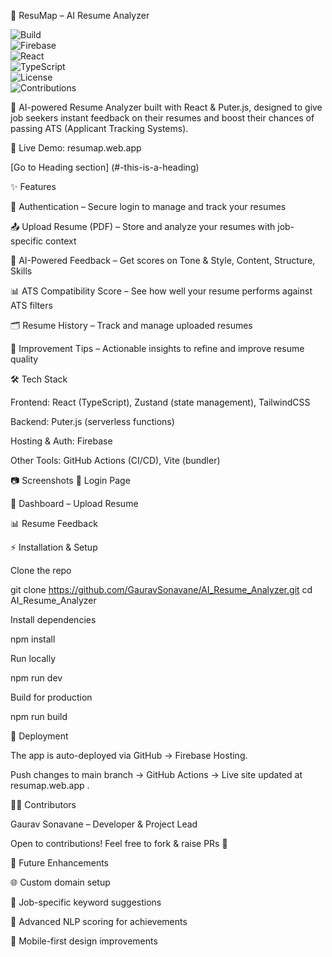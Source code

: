 📄 ResuMap – AI Resume Analyzer

![Build](https://img.shields.io/github/actions/workflow/status/GauravSonavane/AI_Resume_Analyzer/firebase-hosting-merge.yml?branch=main)  
![Firebase](https://img.shields.io/badge/Hosting-Firebase-orange?logo=firebase)  
![React](https://img.shields.io/badge/Frontend-React-blue?logo=react)  
![TypeScript](https://img.shields.io/badge/Code-TypeScript-3178C6?logo=typescript)  
![License](https://img.shields.io/badge/License-MIT-green)  
![Contributions](https://img.shields.io/badge/Contributions-Welcome-brightgreen)  


🚀 AI-powered Resume Analyzer built with React & Puter.js, designed to give job seekers instant feedback on their resumes and boost their chances of passing ATS (Applicant Tracking Systems).

🔗 Live Demo: resumap.web.app



[Go to Heading section] (#-this-is-a-heading)

✨ Features

🔐 Authentication – Secure login to manage and track your resumes

📤 Upload Resume (PDF) – Store and analyze your resumes with job-specific context

🤖 AI-Powered Feedback – Get scores on Tone & Style, Content, Structure, Skills

📊 ATS Compatibility Score – See how well your resume performs against ATS filters

🗂 Resume History – Track and manage uploaded resumes

🎯 Improvement Tips – Actionable insights to refine and improve resume quality

🛠 Tech Stack

Frontend: React (TypeScript), Zustand (state management), TailwindCSS

Backend: Puter.js (serverless functions)

Hosting & Auth: Firebase

Other Tools: GitHub Actions (CI/CD), Vite (bundler)

📷 Screenshots
🔑 Login Page

📂 Dashboard – Upload Resume

📊 Resume Feedback

⚡ Installation & Setup

Clone the repo

git clone https://github.com/GauravSonavane/AI_Resume_Analyzer.git
cd AI_Resume_Analyzer


Install dependencies

npm install


Run locally

npm run dev


Build for production

npm run build

🚀 Deployment

The app is auto-deployed via GitHub → Firebase Hosting.

Push changes to main branch → GitHub Actions → Live site updated at resumap.web.app
.

👨‍💻 Contributors

Gaurav Sonavane – Developer & Project Lead

Open to contributions! Feel free to fork & raise PRs 🚀

📌 Future Enhancements

🌐 Custom domain setup

📑 Job-specific keyword suggestions

🧠 Advanced NLP scoring for achievements

📱 Mobile-first design improvements
